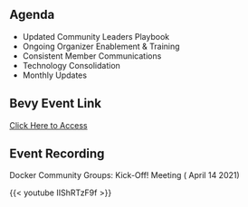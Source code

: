 

## Agenda

- Updated Community Leaders Playbook
- Ongoing Organizer Enablement & Training
- Consistent Member Communications
- Technology Consolidation
- Monthly Updates

## Bevy Event Link

[Click Here to Access](https://events.docker.com/events/details/docker-docker-community-leaders-presents-docker-community-groups-re-activation-kick-off/)


## Event Recording

<div class="-bg-primary p-3 display-4">Docker Community Groups: Kick-Off! Meeting ( April 14 2021)</div>

{{< youtube IIShRTzF9f >}}


